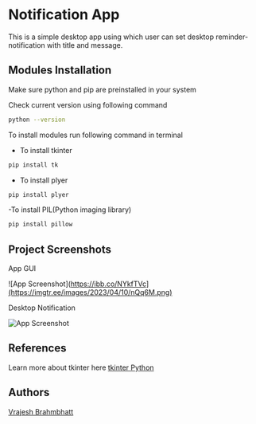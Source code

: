
# Notification App
This  is a simple desktop app using which user can set desktop reminder-notification with title and message.

## Modules Installation

Make sure python and pip are preinstalled in your system

Check current version using following command
```bash
python --version
```

To install modules run following command in terminal

- To install tkinter
```bash
pip install tk
```

- To install plyer
```bash
pip install plyer
```

-To install PIL(Python imaging library)
```bash
pip install pillow
```


## Project Screenshots

App GUI

![App Screenshot](https://ibb.co/NYkfTVc](https://imgtr.ee/images/2023/04/10/nQq6M.png)


Desktop Notification

![App Screenshot](https://imgtr.ee/images/2023/04/10/nQ9u4.png)


## References

Learn more about tkinter here [tkinter Python](https://docs.python.org/3/library/tkinter.html)

## Authors

[Vrajesh Brahmbhatt ](https://github.com/Vrajeshbrahmbhatt06)

